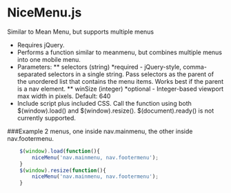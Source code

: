 NiceMenu.js
===========

Similar to Mean Menu, but supports multiple menus

 * Requires jQuery.
 * Performs a function similar to meanmenu, but combines multiple menus into one mobile menu.
 * Parameters:
 ** selectors (string) *required - jQuery-style, comma-separated selectors in a single string. Pass selectors as the parent of the unordered list that contains the menu items. Works best if the parent is a nav element.
 ** winSize (integer) *optional - Integer-based viewport max width in pixels. Default: 640
 * Include script plus included CSS. Call the function using both $(window).load() and $(window).resize(). $(document).ready() is not currently supported.

###Example
2 menus, one inside nav.mainmenu, the other inside nav.footermenu.

```javascript
    $(window).load(function(){
        niceMenu('nav.mainmenu, nav.footermenu');
    }
    $(window).resize(function(){
        niceMenu('nav.mainmenu, nav.footermenu');
    }
```

